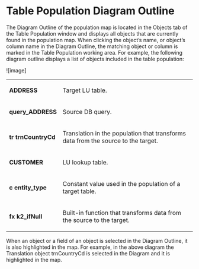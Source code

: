 # Table Population Diagram Outline

The Diagram Outline of the population map is located in the Objects tab of the Table Population  window and displays all objects that are currently found in the population map. When clicking the object’s name, or object’s column name in the Diagram Outline, the matching object or column is marked in the Table Population working area.
For example, the following diagram outline displays a  list of objects  included in the table population:

![image]

<table>
<tbody>
<tr>
<td width="114">
<p><strong>ADDRESS</strong></p>
</td>
<td width="491">
<p>Target LU table.</p>
</td>
</tr>
<tr>
<td width="114">
<p><strong>query_ADDRESS</strong></p>
</td>
<td width="491">
<p>Source DB query.</p>
</td>
</tr>
<tr>
<td width="114">
<p><strong>tr trnCountryCd</strong></p>
</td>
<td width="491">
<p>Translation in the population that transforms data from the source to the target.</p>
</td>
</tr>
<tr>
<td width="114">
<p><strong>CUSTOMER</strong></p>
</td>
<td width="491">
<p>LU lookup table.</p>
</td>
</tr>
<tr>
<td width="114">
<p><strong>c entity_type</strong></p>
</td>
<td width="491">
<p>Constant value used in the population of a target table.</p>
</td>
</tr>
<tr>
<td width="114">
<p><strong>fx k2_ifNull</strong></p>
</td>
<td width="491">
<p>Built-in function that transforms data from the source to the target.</p>
</td>
</tr>
</tbody>
</table>

When an object or a field of an object is selected in the Diagram Outline, it is also highlighted in the map. For example, in the above diagram the Translation object trnCountryCd is selected in the Diagram and it is highlighted in the map. 

